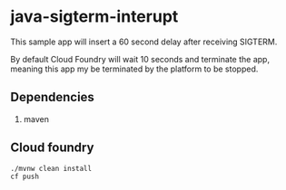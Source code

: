 # java-sigterm-interupt

This sample app will insert a 60 second delay after receiving SIGTERM.

By default Cloud Foundry will wait 10 seconds and terminate the app, meaning this app my be terminated by the platform to be stopped.

## Dependencies
1. maven

## Cloud foundry

```sh
./mvnw clean install
cf push
```